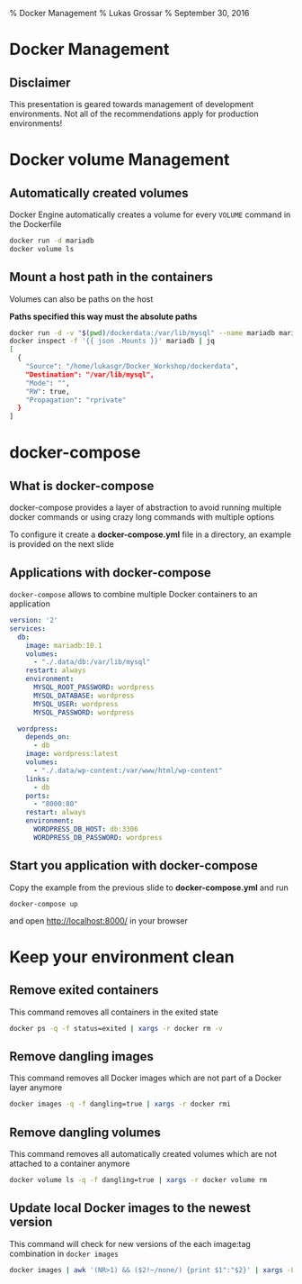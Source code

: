 % Docker Management
% Lukas Grossar
% September 30, 2016

# Docker Management

## Disclaimer

This presentation is geared towards management of development environments.
Not all of the recommendations apply for production environments!

# Docker volume Management

## Automatically created volumes

Docker Engine automatically creates a volume for every `VOLUME` command in the
Dockerfile

```bash
docker run -d mariadb
docker volume ls
```

## Mount a host path in the containers

Volumes can also be paths on the host

**Paths specified this way must the absolute paths**

```bash
docker run -d -v "$(pwd)/dockerdata:/var/lib/mysql" --name mariadb mariadb
docker inspect -f '{{ json .Mounts }}' mariadb | jq
[
  {
    "Source": "/home/lukasgr/Docker_Workshop/dockerdata",
    "Destination": "/var/lib/mysql",
    "Mode": "",
    "RW": true,
    "Propagation": "rprivate"
  }
]
```

# docker-compose

## What is docker-compose

docker-compose provides a layer of abstraction to avoid running multiple docker
commands or using crazy long commands with multiple options

To configure it create a **docker-compose.yml** file in a directory, an example
is provided on the next slide

## Applications with docker-compose

`docker-compose` allows to combine multiple Docker containers to an application

```yaml
version: '2'
services:
  db:
    image: mariadb:10.1
    volumes:
      - "./.data/db:/var/lib/mysql"
    restart: always
    environment:
      MYSQL_ROOT_PASSWORD: wordpress
      MYSQL_DATABASE: wordpress
      MYSQL_USER: wordpress
      MYSQL_PASSWORD: wordpress

  wordpress:
    depends_on:
      - db
    image: wordpress:latest
    volumes:
      - "./.data/wp-content:/var/www/html/wp-content"
    links:
      - db
    ports:
      - "8000:80"
    restart: always
    environment:
      WORDPRESS_DB_HOST: db:3306
      WORDPRESS_DB_PASSWORD: wordpress
```

## Start you application with docker-compose

Copy the example from the previous slide to **docker-compose.yml** and run

    docker-compose up

and open [http://localhost:8000/](http://localhost:8000/) in your browser

# Keep your environment clean

## Remove exited containers

This command removes all containers in the exited state

```bash
docker ps -q -f status=exited | xargs -r docker rm -v
```

## Remove dangling images

This command removes all Docker images which are not part of a Docker layer anymore

```bash
docker images -q -f dangling=true | xargs -r docker rmi
```

## Remove dangling volumes

This command removes all automatically created volumes which are not attached to a container anymore

```bash
docker volume ls -q -f dangling=true | xargs -r docker volume rm
```

## Update local Docker images to the newest version

This command will check for new versions of the each image:tag combination in `docker images`

```bash
docker images | awk '(NR>1) && ($2!~/none/) {print $1":"$2}' | xargs -L 1 docker pull
```
